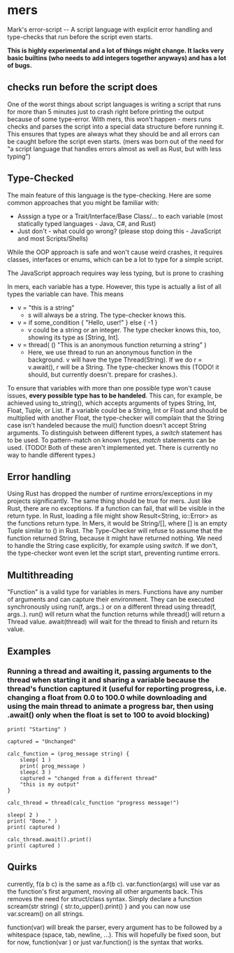 # mers
Mark's error-script -- A script language with explicit error handling and type-checks that run before the script even starts.

**This is highly experimental and a lot of things might change. It lacks very basic builtins (who needs to add integers together anyways) and has a lot of bugs.**

## checks run before the script does

One of the worst things about script languages is writing a script that runs for more than 5 minutes just to crash right before printing the output because of some type-error.
With mers, this won't happen - mers runs checks and parses the script into a special data structure before running it. This ensures that types are always what they should be and all errors can be caught before the script even starts.
(mers was born out of the need for "a script language that handles errors almost as well as Rust, but with less typing")

## Type-Checked

The main feature of this language is the type-checking. Here are some common approaches that you might be familiar with:
- Asssign a type or a Trait/Interface/Base Class/... to each variable (most statically typed languages - Java, C#, and Rust)
- Just don't - what could go wrong? (please stop doing this - JavaScript and most Scripts/Shells)

While the OOP approach is safe and won't cause weird crashes, it requires classes, interfaces or enums, which can be a lot to type for a simple script.

The JavaScript approach requires way less typing, but is prone to crashing

In mers, each variable has a type. However, this type is actually a list of all types the variable can have. This means
- v = "this is a string"
  + s will always be a string. The type-checker knows this.
- v = if some_condition { "Hello, user!" } else { -1 }
  + v could be a string or an integer. The type checker knows this, too, showing its type as [String, Int].
- v = thread( () "This is an anonymous function returning a string" )
  + Here, we use thread to run an anonymous function in the background. v will have the type Thread(String). If we do r = v.await(), r will be a String. The type-checker knows this (TODO! it should, but currently doesn't. prepare for crashes.).

To ensure that variables with more than one possible type won't cause issues, **every possible type has to be handeled**. This can, for example, be achieved using to_string(), which accepts arguments of types String, Int, Float, Tuple, or List.
If a variable could be a String, Int or Float and should be multiplied with another Float, the type-checker will complain that the String case isn't handeled because the mul() function doesn't accept String arguments.
To distinguish between different types, a *switch* statement has to be used. To pattern-match on known types, *match* statements can be used. (TODO! Both of these aren't implemented yet. There is currently no way to handle different types.)

## Error handling

Using Rust has dropped the number of runtime errors/exceptions in my projects significantly. The same thing should be true for mers. Just like Rust, there are no exceptions. If a function can fail, that will be visible in the return type.
In Rust, loading a file might show Result<String, io::Error> as the functions return type. In Mers, it would be String/[], where [] is an empty Tuple similar to () in Rust. The Type-Checker will refuse to assume that the function returned String, because it might have returned nothing.
We need to handle the String case explicitly, for example using *switch*. If we don't, the type-checker wont even let the script start, preventing runtime errors.

## Multithreading

"Function" is a valid type for variables in mers.
Functions have any number of arguments and can capture their environment.
They can be executed synchronously using run(f, args..) or on a different thread using thread(f, args..).
run() will return what the function returns while thread() will return a Thread value. await(thread) will wait for the thread to finish and return its value.

## Examples

### Running a thread and awaiting it, passing arguments to the thread when starting it and sharing a variable because the thread's function captured it (useful for reporting progress, i.e. changing a float from 0.0 to 100.0 while downloading and using the main thread to animate a progress bar, then using .await() only when the float is set to 100 to avoid blocking)

    print( "Starting" )

    captured = "Unchanged"

    calc_function = (prog_message string) {
        sleep( 1 )
        print( prog_message )
        sleep( 3 )
        captured = "changed from a different thread"
        "this is my output"
    }

    calc_thread = thread(calc_function "progress message!")

    sleep( 2 )
    print( "Done." )
    print( captured )

    calc_thread.await().print()
    print( captured )

## Quirks

currently, f(a b c) is the same as a.f(b c). var.function(args) will use var as the function's first argument, moving all other arguments back. This removes the need for struct/class syntax. Simply declare a function scream(str string) { str.to_upper().print() } and you can now use var.scream() on all strings.

function(var) will break the parser, every argument has to be followed by a whitespace (space, tab, newline, ...). This will hopefully be fixed soon, but for now, function(var ) or just var.function() is the syntax that works.
